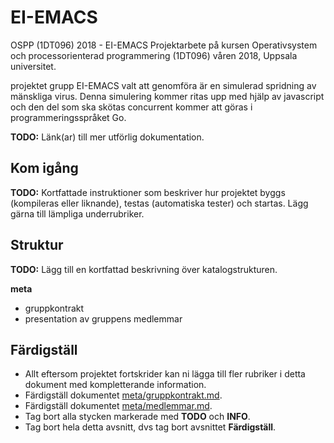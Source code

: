 # EI-EMACS

OSPP (1DT096) 2018 - EI-EMACS 
Projektarbete på kursen Operativsystem och processorienterad
programmering (1DT096) våren 2018, Uppsala universitet.

projektet grupp EI-EMACS valt att genomföra är en simulerad spridning av mänskliga virus. Denna simulering kommer ritas upp med hjälp av javascript och den del som ska skötas concurrent kommer att göras i programmeringsspråket Go.

**TODO:** Länk(ar) till mer utförlig dokumentation. 

## Kom igång

**TODO:** Kortfattade instruktioner som beskriver hur projektet byggs
(kompileras eller liknande), testas (automatiska tester) och startas. Lägg gärna
till lämpliga underrubriker.

## Struktur

**TODO:** Lägg till en kortfattad beskrivning över katalogstrukturen. 

**meta**

- gruppkontrakt
- presentation av gruppens medlemmar

## Färdigställ 

- Allt eftersom projektet fortskrider kan ni lägga till fler rubriker i detta
  dokument med kompletterande information.
- Färdigställ dokumentet [meta/gruppkontrakt.md](./meta/gruppkontrakt.md).
- Färdigställ dokumentet [meta/medlemmar.md](./meta/medlemmar.md).
- Tag bort alla stycken markerade med **TODO** och **INFO**. 
- Tag bort hela detta avsnitt, dvs tag bort avsnittet **Färdigställ**.
